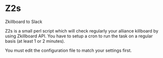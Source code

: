 # Z2s
Zkillboard to Slack

Z2s is a small perl script which will check regularly your alliance killboard by using Zkillboard API.
You have to setup a cron to run the task on a regular basis (at least 1 or 2 minutes).

You must edit the configuration file to match your settings first.
